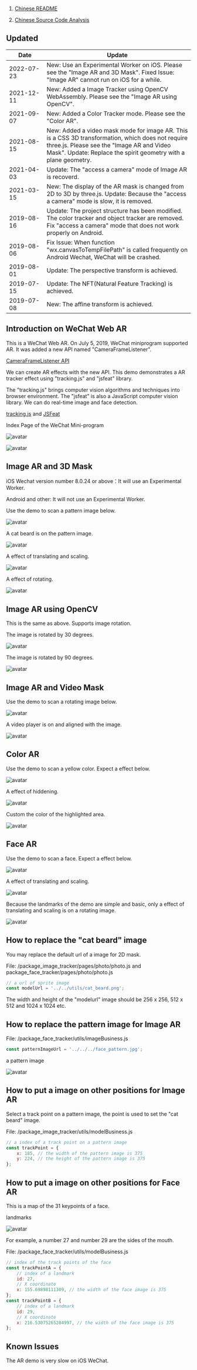 1. [Chinese README](https://zhuanlan.zhihu.com/p/72617098)  

2. [Chinese Source Code Analysis](https://zhuanlan.zhihu.com/p/74438078)

## Updated 

| Date　　　| Update |
| -- | -- |
| 2022-07-23 | New: Use an Experimental Worker on iOS. Please see the "Image AR and 3D Mask". Fixed Issue: "Image AR" cannot run on iOS for a while. |
| 2021-12-11 | New: Added a Image Tracker using OpenCV WebAssembly. Please see the "Image AR using OpenCV". |
| 2021-09-07 | New: Added a Color Tracker mode. Please see the "Color AR". |
| 2021-08-15 | New: Added a video mask mode for image AR. This is a CSS 3D transformation, which does not require three.js. Please see the "Image AR and Video Mask". Update: Replace the spirit geometry with a plane geometry. |
| 2021-04-03 | Update: The "access a camera" mode of Image AR is recoverd. |
| 2021-03-15 | New: The display of the AR mask is changed from 2D to 3D by three.js. Update: Because the "access a camera" mode is slow, it is removed. |
| 2019-08-16 | Update: The project structure has been modified. The color tracker and object tracker are removed. Fix "access a camera" mode that does not work properly on Android. |
| 2019-08-06 | Fix Issue: When function "wx.canvasToTempFilePath" is called frequently on Android Wechat, WeChat will be crashed. |
| 2019-08-01 | Update: The perspective transform is achieved. |
| 2019-07-15 | Update: The NFT(Natural Feature Tracking) is achieved. |
| 2019-07-08 | New: The affine transform is achieved. |

## Introduction on WeChat Web AR 

This is a WeChat Web AR. On July 5, 2019, WeChat miniprogram supported AR. It was added a new API named "CameraFrameListener".

[CameraFrameListener API](https://developers.weixin.qq.com/miniprogram/dev/api/media/camera/CameraContext.onCameraFrame.html)

We can create AR effects with the new API. This demo demonstrates a AR tracker effect using "tracking.js" and "jsfeat" library. 

The "tracking.js" brings computer vision algorithms and techniques into browser environment. The "jsfeat" is also a JavaScript computer vision library.  We can do real-time image and face detection.

[tracking.js](https://trackingjs.com/) and [JSFeat](https://inspirit.github.io/jsfeat/)

Index Page of the WeChat Mini-program

![avatar](screenshot/index.jpg)

![avatar](screenshot/index_2.jpg)

## Image AR and 3D Mask

iOS Wechat version number 8.0.24 or above：It will use an Experimental Worker.


Android and other: It will not use an Experimental Worker.

Use the demo to scan a pattern image below. 

![avatar](face_pattern.jpg)

A cat beard is on the pattern image.

![avatar](screenshot/1-1.jpg)

A effect of translating and scaling.

![avatar](screenshot/1-2.jpg)

A effect of rotating.

![avatar](screenshot/1-3.jpg)

## Image AR using OpenCV

This is the same as above. Supports image rotation.

The image is rotated by 30 degrees.

![avatar](screenshot/5-1.jpg)

The image is rotated by 90 degrees.

![avatar](screenshot/5-2.jpg)

## Image AR and Video Mask

Use the demo to scan a rotating image below. 

![avatar](screenshot/4-1.jpg)

A video player is on and aligned with the image.

![avatar](screenshot/4-2.jpg)

## Color AR

Use the demo to scan a yellow color. Expect a effect below.

![avatar](screenshot/5_color.jpg)

A effect of hiddening.

![avatar](screenshot/5_mask.jpg)

Custom the color of the highlighted area.

![avatar](screenshot/5_setting.jpg)

## Face AR

Use the demo to scan a face. Expect a effect below.

![avatar](screenshot/2-1.jpg)

A effect of translating and scaling.

![avatar](screenshot/2-2.jpg)

Because the landmarks of the demo are simple and basic, only a effect of translating and scaling is on a rotating image.

![avatar](screenshot/2-3.jpg)

## How to replace the "cat beard" image

You may replace the default url of a image for 2D mask.

File: /package_image_tracker/pages/photo/photo.js and package_face_tracker/pages/photo/photo.js

```javascript
// a url of sprite image
const modelUrl = '../../utils/cat_beard.png';
```

The width and height of the "modelurl" image should be 256 x 256, 512 x 512 and 1024 x 1024 etc.

## How to replace the pattern image for Image AR

File: /package_face_tracker/utils/imageBusiness.js

```javascript
const patternImageUrl = '../../../face_pattern.jpg';
```

a pattern image

![avatar](face_pattern.jpg)

## How to put a image on other positions for Image AR

Select a track point on a pattern image, the point is used to set the "cat beard" image.

File: /package_image_tracker/utils/modelBusiness.js

```javascript
// a index of a track point on a pattern image
const trackPoint = { 
    x: 185, // the width of the pattern image is 375
    y: 224, // the height of the pattern image is 375
};
```

## How to put a image on other positions for Face AR

This is a map of the 31 keypoints of a face.

landmarks

![avatar](screenshot/3.jpg)

For example, a number 27 and number 29 are the sides of the mouth.

File: /package_face_tracker/utils/modelBusiness.js

```javascript
// index of the track points of the face
const trackPointA = {
    // index of a landmark
    id: 27,
    // X coordinate
    x: 155.69898111309, // the width of the face image is 375
};
const trackPointB = {
    // index of a landmark
    id: 29,
    // X coordinate
    x: 216.53075265284997, // the width of the face image is 375
};
```

## Known Issues

The AR demo is very slow on iOS WeChat.

